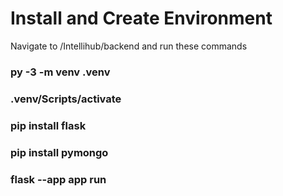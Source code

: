 # Install and Create Environment

Navigate to /Intellihub/backend and run these commands

### py -3 -m venv .venv
### .venv/Scripts/activate
### pip install flask
### pip install pymongo
### flask --app app run